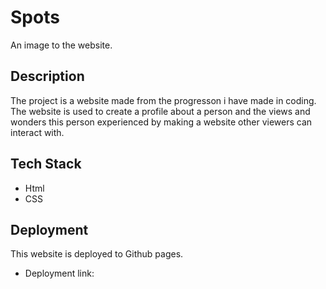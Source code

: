 # Spots

An image to the website.

## Description

The project is a website made from the progresson i have made in coding. The website is used to create a profile about a person and the views and wonders this person experienced by making a website other viewers can interact with.

## Tech Stack

- Html
- CSS

## Deployment

This website is deployed to Github pages.

- Deployment link: 
